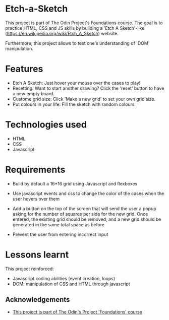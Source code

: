 
# Etch-a-Sketch

This project is part of The Odin Project's Foundations course. The goal is to practice HTML, CSS and JS skills by building a 'Etch A Sketch'-like (https://en.wikipedia.org/wiki/Etch_A_Sketch) website. 

Furthermore, this project allows to test one's understanding of 'DOM' manipulation.

# Features

* Etch A Sketch: Just hover your mouse over the cases to play! 
* Resetting: Want to start another drawing? Click the 'reset' button to have a new empty board.
* Custome grid size: Click 'Make a new grid' to set your own grid size. 
* Put colours in your life: Fill the sketch with random colours.

# Technologies used

* HTML
* CSS
* Javascript

# Requirements

- Build by default a 16*16 grid using Javascript and flexboxes


- Use javascript events and css to change the color of the cases when the user hovers over them 
- Add a button on the top of the screen that will send the user a popup asking for the number of squares per side for the new grid. Once entered, the existing grid should be removed, and a new grid should be generated in the same total space as before
- Prevent the user from entering incorrect input

# Lessons learnt 

This project reinforced: 

- Javascript coding abilities (event creation, loops)
- DOM: manipulation of CSS and HTML through javascript


## Acknowledgements

 - [This project is part of The Odin's Project 'Foundations' course](https://www.theodinproject.com/lessons/foundations-etch-a-sketch)
 

